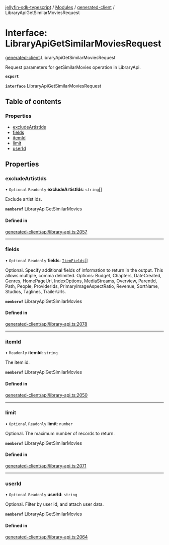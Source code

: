 [jellyfin-sdk-typescript](../README.md) / [Modules](../modules.md) / [generated-client](../modules/generated_client.md) / LibraryApiGetSimilarMoviesRequest

# Interface: LibraryApiGetSimilarMoviesRequest

[generated-client](../modules/generated_client.md).LibraryApiGetSimilarMoviesRequest

Request parameters for getSimilarMovies operation in LibraryApi.

**`export`**

**`interface`** LibraryApiGetSimilarMoviesRequest

## Table of contents

### Properties

- [excludeArtistIds](generated_client.LibraryApiGetSimilarMoviesRequest.md#excludeartistids)
- [fields](generated_client.LibraryApiGetSimilarMoviesRequest.md#fields)
- [itemId](generated_client.LibraryApiGetSimilarMoviesRequest.md#itemid)
- [limit](generated_client.LibraryApiGetSimilarMoviesRequest.md#limit)
- [userId](generated_client.LibraryApiGetSimilarMoviesRequest.md#userid)

## Properties

### excludeArtistIds

• `Optional` `Readonly` **excludeArtistIds**: `string`[]

Exclude artist ids.

**`memberof`** LibraryApiGetSimilarMovies

#### Defined in

[generated-client/api/library-api.ts:2057](https://github.com/thornbill/jellyfin-sdk-typescript/blob/c0c5b18/src/generated-client/api/library-api.ts#L2057)

___

### fields

• `Optional` `Readonly` **fields**: [`ItemFields`](../enums/generated_client.ItemFields.md)[]

Optional. Specify additional fields of information to return in the output. This allows multiple, comma delimited. Options: Budget, Chapters, DateCreated, Genres, HomePageUrl, IndexOptions, MediaStreams, Overview, ParentId, Path, People, ProviderIds, PrimaryImageAspectRatio, Revenue, SortName, Studios, Taglines, TrailerUrls.

**`memberof`** LibraryApiGetSimilarMovies

#### Defined in

[generated-client/api/library-api.ts:2078](https://github.com/thornbill/jellyfin-sdk-typescript/blob/c0c5b18/src/generated-client/api/library-api.ts#L2078)

___

### itemId

• `Readonly` **itemId**: `string`

The item id.

**`memberof`** LibraryApiGetSimilarMovies

#### Defined in

[generated-client/api/library-api.ts:2050](https://github.com/thornbill/jellyfin-sdk-typescript/blob/c0c5b18/src/generated-client/api/library-api.ts#L2050)

___

### limit

• `Optional` `Readonly` **limit**: `number`

Optional. The maximum number of records to return.

**`memberof`** LibraryApiGetSimilarMovies

#### Defined in

[generated-client/api/library-api.ts:2071](https://github.com/thornbill/jellyfin-sdk-typescript/blob/c0c5b18/src/generated-client/api/library-api.ts#L2071)

___

### userId

• `Optional` `Readonly` **userId**: `string`

Optional. Filter by user id, and attach user data.

**`memberof`** LibraryApiGetSimilarMovies

#### Defined in

[generated-client/api/library-api.ts:2064](https://github.com/thornbill/jellyfin-sdk-typescript/blob/c0c5b18/src/generated-client/api/library-api.ts#L2064)
